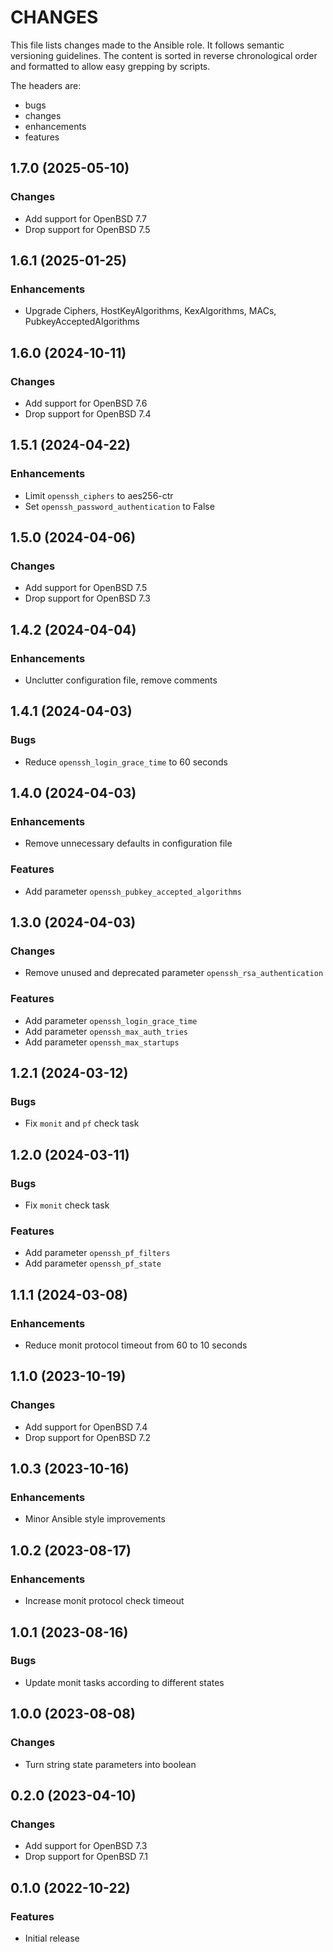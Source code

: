 # CHANGES

This file lists changes made to the Ansible role. It follows semantic versioning
guidelines. The content is sorted in reverse chronological order and formatted
to allow easy grepping by scripts.

The headers are:
- bugs
- changes
- enhancements
- features

## 1.7.0 (2025-05-10)

### Changes

- Add support for OpenBSD 7.7
- Drop support for OpenBSD 7.5

## 1.6.1 (2025-01-25)

### Enhancements

- Upgrade Ciphers, HostKeyAlgorithms, KexAlgorithms, MACs, PubkeyAcceptedAlgorithms

## 1.6.0 (2024-10-11)

### Changes

- Add support for OpenBSD 7.6
- Drop support for OpenBSD 7.4

## 1.5.1 (2024-04-22)

### Enhancements

- Limit `openssh_ciphers` to aes256-ctr
- Set `openssh_password_authentication` to False

## 1.5.0 (2024-04-06)

### Changes

- Add support for OpenBSD 7.5
- Drop support for OpenBSD 7.3

## 1.4.2 (2024-04-04)

### Enhancements

- Unclutter configuration file, remove comments

## 1.4.1 (2024-04-03)

### Bugs

- Reduce `openssh_login_grace_time` to 60 seconds

## 1.4.0 (2024-04-03)

### Enhancements

- Remove unnecessary defaults in configuration file

### Features

- Add parameter `openssh_pubkey_accepted_algorithms`

## 1.3.0 (2024-04-03)

### Changes

- Remove unused and deprecated parameter `openssh_rsa_authentication`

### Features

- Add parameter `openssh_login_grace_time`
- Add parameter `openssh_max_auth_tries`
- Add parameter `openssh_max_startups`

## 1.2.1 (2024-03-12)

### Bugs

- Fix `monit` and `pf` check task

## 1.2.0 (2024-03-11)

### Bugs

- Fix `monit` check task

### Features

- Add parameter `openssh_pf_filters`
- Add parameter `openssh_pf_state`

## 1.1.1 (2024-03-08)

### Enhancements

- Reduce monit protocol timeout from 60 to 10 seconds

## 1.1.0 (2023-10-19)

### Changes

- Add support for OpenBSD 7.4
- Drop support for OpenBSD 7.2

## 1.0.3 (2023-10-16)

### Enhancements

- Minor Ansible style improvements

## 1.0.2 (2023-08-17)

### Enhancements

- Increase monit protocol check timeout

## 1.0.1 (2023-08-16)

### Bugs

- Update monit tasks according to different states

## 1.0.0 (2023-08-08)

### Changes

- Turn string state parameters into boolean

## 0.2.0 (2023-04-10)

### Changes

- Add support for OpenBSD 7.3
- Drop support for OpenBSD 7.1

## 0.1.0 (2022-10-22)

### Features

- Initial release
